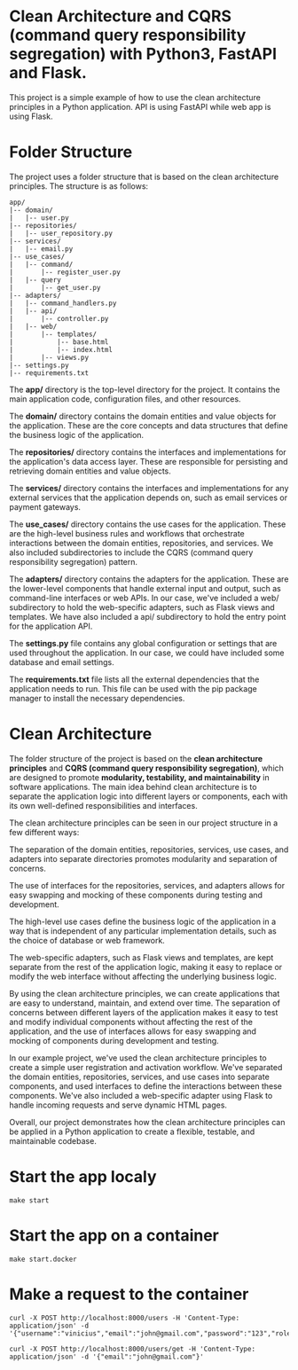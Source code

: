 # Clean Architecture and CQRS (command query responsibility segregation) with Python3, FastAPI and Flask.
This project is a simple example of how to use the clean architecture principles in a Python application.
API is using FastAPI while web app is using Flask.


# Folder Structure
The project uses a folder structure that is based on the clean architecture principles. The structure is as follows:

```
app/
|-- domain/
|   |-- user.py
|-- repositories/
|   |-- user_repository.py
|-- services/
|   |-- email.py
|-- use_cases/
|   |-- command/
|       |-- register_user.py
|   |-- query
|       |-- get_user.py
|-- adapters/
|   |-- command_handlers.py
|   |-- api/
|       |-- controller.py
|   |-- web/
|       |-- templates/
|           |-- base.html
|           |-- index.html
|       |-- views.py
|-- settings.py
|-- requirements.txt
```

The **app/** directory is the top-level directory for the project. It contains the main application code, configuration files, and other resources.

The **domain/** directory contains the domain entities and value objects for the application. These are the core concepts and data structures that define the business logic of the application.

The **repositories/** directory contains the interfaces and implementations for the application's data access layer. These are responsible for persisting and retrieving domain entities and value objects.

The **services/** directory contains the interfaces and implementations for any external services that the application depends on, such as email services or payment gateways.

The **use_cases/** directory contains the use cases for the application. These are the high-level business rules and workflows that orchestrate interactions between the domain entities, repositories, and services. We also included subdirectories to include the CQRS (command query responsibility segregation) pattern.

The **adapters/** directory contains the adapters for the application. These are the lower-level components that handle external input and output, such as command-line interfaces or web APIs. In our case, we've included a web/ subdirectory to hold the web-specific adapters, such as Flask views and templates. We have also included a api/ subdirectory to hold the entry point for the application API.

The **settings.py** file contains any global configuration or settings that are used throughout the application. In our case, we could have included some database and email settings.

The **requirements.txt** file lists all the external dependencies that the application needs to run. This file can be used with the pip package manager to install the necessary dependencies.


# Clean Architecture
The folder structure of the project is based on the **clean architecture principles** and **CQRS (command query responsibility segregation)**, which are designed to promote **modularity, testability, and maintainability** in software applications. The main idea behind clean architecture is to separate the application logic into different layers or components, each with its own well-defined responsibilities and interfaces.

The clean architecture principles can be seen in our project structure in a few different ways:

The separation of the domain entities, repositories, services, use cases, and adapters into separate directories promotes modularity and separation of concerns.

The use of interfaces for the repositories, services, and adapters allows for easy swapping and mocking of these components during testing and development.

The high-level use cases define the business logic of the application in a way that is independent of any particular implementation details, such as the choice of database or web framework.

The web-specific adapters, such as Flask views and templates, are kept separate from the rest of the application logic, making it easy to replace or modify the web interface without affecting the underlying business logic.

By using the clean architecture principles, we can create applications that are easy to understand, maintain, and extend over time. The separation of concerns between different layers of the application makes it easy to test and modify individual components without affecting the rest of the application, and the use of interfaces allows for easy swapping and mocking of components during development and testing.

In our example project, we've used the clean architecture principles to create a simple user registration and activation workflow. We've separated the domain entities, repositories, services, and use cases into separate components, and used interfaces to define the interactions between these components. We've also included a web-specific adapter using Flask to handle incoming requests and serve dynamic HTML pages.

Overall, our project demonstrates how the clean architecture principles can be applied in a Python application to create a flexible, testable, and maintainable codebase.


# Start the app localy
```
make start
```

# Start the app on a container
```
make start.docker
```

# Make a request to the container
```
curl -X POST http://localhost:8000/users -H 'Content-Type: application/json' -d '{"username":"vinicius","email":"john@gmail.com","password":"123","role":"DE"}'
```

```
curl -X POST http://localhost:8000/users/get -H 'Content-Type: application/json' -d '{"email":"john@gmail.com"}'
```
